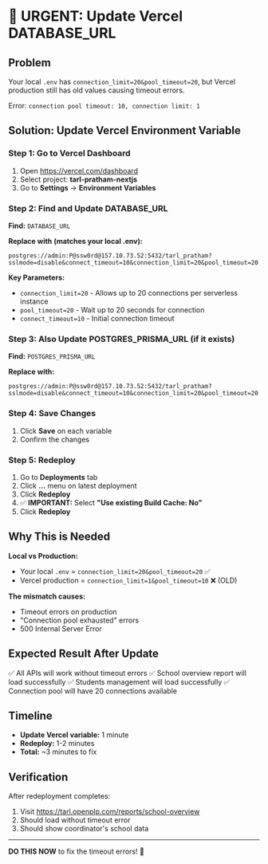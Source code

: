 # 🚨 URGENT: Update Vercel DATABASE_URL

## Problem
Your local `.env` has `connection_limit=20&pool_timeout=20`, but Vercel production still has old values causing timeout errors.

Error: `connection pool timeout: 10, connection limit: 1`

## Solution: Update Vercel Environment Variable

### Step 1: Go to Vercel Dashboard
1. Open https://vercel.com/dashboard
2. Select project: **tarl-pratham-nextjs**
3. Go to **Settings** → **Environment Variables**

### Step 2: Find and Update DATABASE_URL

**Find:** `DATABASE_URL`

**Replace with (matches your local .env):**
```
postgres://admin:P@ssw0rd@157.10.73.52:5432/tarl_pratham?sslmode=disable&connect_timeout=10&connection_limit=20&pool_timeout=20
```

**Key Parameters:**
- `connection_limit=20` - Allows up to 20 connections per serverless instance
- `pool_timeout=20` - Wait up to 20 seconds for connection
- `connect_timeout=10` - Initial connection timeout

### Step 3: Also Update POSTGRES_PRISMA_URL (if it exists)

**Find:** `POSTGRES_PRISMA_URL`

**Replace with:**
```
postgres://admin:P@ssw0rd@157.10.73.52:5432/tarl_pratham?sslmode=disable&connect_timeout=10&connection_limit=20&pool_timeout=20
```

### Step 4: Save Changes
1. Click **Save** on each variable
2. Confirm the changes

### Step 5: Redeploy
1. Go to **Deployments** tab
2. Click **...** menu on latest deployment
3. Click **Redeploy**
4. ✅ **IMPORTANT:** Select **"Use existing Build Cache: No"**
5. Click **Redeploy**

## Why This is Needed

**Local vs Production:**
- Your local `.env` = `connection_limit=20&pool_timeout=20` ✅
- Vercel production = `connection_limit=1&pool_timeout=10` ❌ (OLD)

**The mismatch causes:**
- Timeout errors on production
- "Connection pool exhausted" errors
- 500 Internal Server Error

## Expected Result After Update

✅ All APIs will work without timeout errors
✅ School overview report will load successfully
✅ Students management will load successfully
✅ Connection pool will have 20 connections available

## Timeline

- **Update Vercel variable:** 1 minute
- **Redeploy:** 1-2 minutes
- **Total:** ~3 minutes to fix

## Verification

After redeployment completes:
1. Visit https://tarl.openplp.com/reports/school-overview
2. Should load without timeout error
3. Should show coordinator's school data

---

**DO THIS NOW** to fix the timeout errors! 🚀
